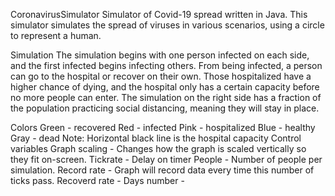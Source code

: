 CoronavirusSimulator
Simulator of Covid-19 spread written in Java. This simulator simulates the spread of viruses in various scenarios, using a circle to represent a human.

Simulation
The simulation begins with one person infected on each side, and the first infected begins infecting others. From being infected, a person can go to the hospital or recover on their own. Those hospitalized have a higher chance of dying, and the hospital only has a certain capacity before no more people can enter. The simulation on the right side has a fraction of the population practicing social distancing, meaning they will stay in place.

Colors
Green - recovered
Red - infected
Pink - hospitalized 
Blue - healthy
Gray - dead
Note: Horizontal black line is the hospital capacity
Control variables
Graph scaling - Changes how the graph is scaled vertically so they fit on-screen.
Tickrate - Delay on timer 
People - Number of people per simulation.
Record rate - Graph will record data every time this number of ticks pass.
Recoverd rate - 
Days number - 
